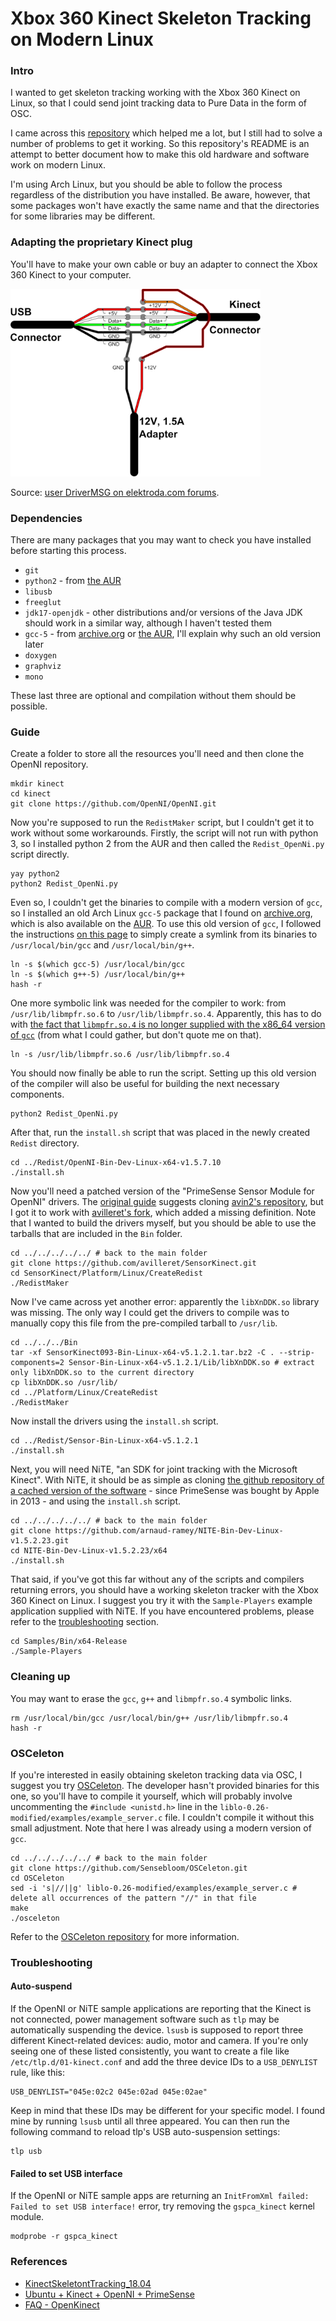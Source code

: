 # Xbox 360 Kinect Skeleton Tracking on Modern Linux

### Intro

I wanted to get skeleton tracking working with the Xbox 360 Kinect on Linux, so that I could send joint tracking data to Pure Data in the form of OSC.

I came across this [repository](https://github.com/planktosaur/KinectSkeletontTracking_18.04) which helped me a lot, but I still had to solve a number of problems to get it working. So this repository's README is an attempt to better document how to make this old hardware and software work on modern Linux.

I'm using Arch Linux, but you should be able to follow the process regardless of the distribution you have installed. Be aware, however, that some packages won't have exactly the same name and that the directories for some libraries may be different.

### Adapting the proprietary Kinect plug

You'll have to make your own cable or buy an adapter to connect the Xbox 360 Kinect to your computer.

<img src="wiring_diagram.png" width="400">

Source: [user DriverMSG on elektroda.com forums](https://www.elektroda.com/rtvforum/topic3415887.html).

### Dependencies

There are many packages that you may want to check you have installed before starting this process.

- `git`
- `python2` - from [the AUR](https://aur.archlinux.org/packages/python2)
- `libusb`
- `freeglut`
- `jdk17-openjdk` - other distributions and/or versions of the Java JDK should work in a similar way, although I haven't tested them
- `gcc-5` - from [archive.org](https://archive.org/details/archlinux_pkg_gcc5) or [the AUR](https://aur.archlinux.org/packages/gcc5), I'll explain why such an old version later
- `doxygen`
- `graphviz`
- `mono`

These last three are optional and compilation without them should be possible.

### Guide

Create a folder to store all the resources you'll need and then clone the OpenNI repository.

    mkdir kinect
    cd kinect
    git clone https://github.com/OpenNI/OpenNI.git

Now you're supposed to run the `RedistMaker` script, but I couldn't get it to work without some workarounds. Firstly, the script will not run with python 3, so I installed python 2 from the AUR and then called the `Redist_OpenNi.py` script directly.

    yay python2
    python2 Redist_OpenNi.py

Even so, I couldn't get the binaries to compile with a modern version of `gcc`, so I installed an old Arch Linux `gcc-5` package that I found on [archive.org](https://archive.org/details/archlinux_pkg_gcc5), which is also available on the [AUR](https://aur.archlinux.org/packages/gcc5). To use this old version of `gcc`, I followed the instructions [on this page](https://unix.stackexchange.com/a/486059) to simply create a symlink from its binaries to `/usr/local/bin/gcc` and `/usr/local/bin/g++`.

    ln -s $(which gcc-5) /usr/local/bin/gcc
    ln -s $(which g++-5) /usr/local/bin/g++
    hash -r

One more symbolic link was needed for the compiler to work: from `/usr/lib/libmpfr.so.6` to `/usr/lib/libmpfr.so.4`. Apparently, this has to do with [the fact that `libmpfr.so.4` is no longer supplied with the x86_64 version of `gcc`](https://stackoverflow.com/a/51307924) (from what I could gather, but don't quote me on that).

    ln -s /usr/lib/libmpfr.so.6 /usr/lib/libmpfr.so.4

You should now finally be able to run the script. Setting up this old version of the compiler will also be useful for building the next necessary components.

    python2 Redist_OpenNi.py

After that, run the `install.sh` script that was placed in the newly created `Redist` directory.

    cd ../Redist/OpenNI-Bin-Dev-Linux-x64-v1.5.7.10
    ./install.sh

Now you'll need a patched version of the "PrimeSense Sensor Module for OpenNI" drivers. The [original guide](https://github.com/planktosaur/KinectSkeletontTracking_18.04#step-3-clone-drivers) suggests cloning [avin2's repository](https://github.com/avin2/SensorKinect), but I got it to work with [avilleret's fork](https://github.com/avilleret/SensorKinect), which added a missing definition. Note that I wanted to build the drivers myself, but you should be able to use the tarballs that are included in the `Bin` folder.

    cd ../../../../../ # back to the main folder
    git clone https://github.com/avilleret/SensorKinect.git
    cd SensorKinect/Platform/Linux/CreateRedist
    ./RedistMaker

Now I've came across yet another error: apparently the `libXnDDK.so` library was missing. The only way I could get the drivers to compile was to manually copy this file from the pre-compiled tarball to `/usr/lib`.

    cd ../../../Bin
    tar -xf SensorKinect093-Bin-Linux-x64-v5.1.2.1.tar.bz2 -C . --strip-components=2 Sensor-Bin-Linux-x64-v5.1.2.1/Lib/libXnDDK.so # extract only libXnDDK.so to the current directory
    cp libXnDDK.so /usr/lib/
    cd ../Platform/Linux/CreateRedist
    ./RedistMaker

Now install the drivers using the `install.sh` script.

    cd ../Redist/Sensor-Bin-Linux-x64-v5.1.2.1
    ./install.sh

Next, you will need NiTE, "an SDK for joint tracking with the Microsoft Kinect". With NiTE, it should be as simple as cloning [the github repository of a cached version of the software](https://github.com/arnaud-ramey/NITE-Bin-Dev-Linux-v1.5.2.23) - since PrimeSense was bought by Apple in 2013 - and using the `install.sh` script.

    cd ../../../../../ # back to the main folder
    git clone https://github.com/arnaud-ramey/NITE-Bin-Dev-Linux-v1.5.2.23.git
    cd NITE-Bin-Dev-Linux-v1.5.2.23/x64
    ./install.sh

That said, if you've got this far without any of the scripts and compilers returning errors, you should have a working skeleton tracker with the Xbox 360 Kinect on Linux. I suggest you try it with the `Sample-Players` example application supplied with NiTE. If you have encountered problems, please refer to the [troubleshooting](#troubleshooting) section.

    cd Samples/Bin/x64-Release
    ./Sample-Players

### Cleaning up

You may want to erase the `gcc`, `g++` and `libmpfr.so.4` symbolic links.

    rm /usr/local/bin/gcc /usr/local/bin/g++ /usr/lib/libmpfr.so.4
    hash -r

### OSCeleton

If you're interested in easily obtaining skeleton tracking data via OSC, I suggest you try [OSCeleton](https://github.com/Sensebloom/OSCeleton). The developer hasn't provided binaries for this one, so you'll have to compile it yourself, which will probably involve uncommenting the `#include <unistd.h>` line in the `liblo-0.26-modified/examples/example_server.c` file. I couldn't compile it without this small adjustment. Note that here I was already using a modern version of `gcc`.

    cd ../../../../../ # back to the main folder
    git clone https://github.com/Sensebloom/OSCeleton.git
    cd OSCeleton
    sed -i 's|//||g' liblo-0.26-modified/examples/example_server.c # delete all occurrences of the pattern "//" in that file
    make
    ./osceleton

Refer to the [OSCeleton repository](https://github.com/Sensebloom/OSCeleton) for more information.

### Troubleshooting

#### Auto-suspend

If the OpenNI or NiTE sample applications are reporting that the Kinect is not connected, power management software such as `tlp` may be automatically suspending the device. `lsusb` is supposed to report three different Kinect-related devices: audio, motor and camera. If you're only seeing one of these listed consistently, you want to create a file like `/etc/tlp.d/01-kinect.conf` and add the three device IDs to a `USB_DENYLIST` rule, like this:

    USB_DENYLIST="045e:02c2 045e:02ad 045e:02ae"

Keep in mind that these IDs may be different for your specific model. I found mine by running `lsusb` until all three appeared. You can then run the following command to reload tlp's USB auto-suspension settings:

    tlp usb

#### Failed to set USB interface

If the OpenNI or NiTE sample apps are returning an `InitFromXml failed: Failed to set USB interface!` error, try removing the `gspca_kinect` kernel module.

    modprobe -r gspca_kinect

### References

- [KinectSkeletontTracking_18.04](https://github.com/planktosaur/KinectSkeletontTracking_18.04)
- [Ubuntu + Kinect + OpenNI + PrimeSense](https://mitchtech.net/ubuntu-kinect-openni-primesense/)
- [FAQ - OpenKinect](https://openkinect.org/wiki/FAQ#Under_Linux,_my_kinect_is_not_found)
